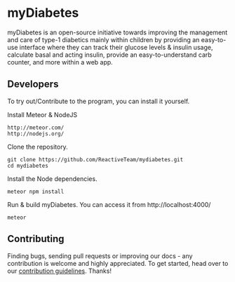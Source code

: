 # myDiabetes

myDiabetes is an open-source initiative towards improving the management and care of type-1 diabetics mainly within children by providing an easy-to-use interface where they can track their glucose levels & insulin usage, calculate basal and acting insulin, provide an easy-to-understand carb counter, and more within a web app.

## Developers

To try out/Contribute to the program, you can install it yourself.

Install Meteor & NodeJS

```
http://meteor.com/
http://nodejs.org/
```

Clone the repository.

```
git clone https://github.com/ReactiveTeam/mydiabetes.git
cd mydiabetes
```

Install the Node dependencies.

```
meteor npm install
```

Run & build myDiabetes. You can access it from http://localhost:4000/

```
meteor
```

## Contributing

Finding bugs, sending pull requests or improving our docs - any contribution is welcome and highly appreciated. To get started, head over to our [contribution guidelines](CONTRIBUTING.md). Thanks!